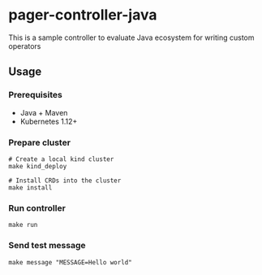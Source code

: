 # pager-controller-java

This is a sample controller to evaluate Java ecosystem for writing custom
operators

## Usage

### Prerequisites

- Java + Maven
- Kubernetes 1.12+

### Prepare cluster

```
# Create a local kind cluster
make kind_deploy

# Install CRDs into the cluster
make install
```

### Run controller

```
make run
```

### Send test message

```
make message "MESSAGE=Hello world"
```
